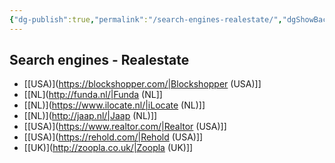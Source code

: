 ```yaml
---
{"dg-publish":true,"permalink":"/search-engines-realestate/","dgShowBacklinks":true,"dgShowLocalGraph":true}
---
```



## Search engines - Realestate
- [[USA)](https://blockshopper.com/|Blockshopper (USA)]]
- [[NL](http://funda.nl/|Funda (NL]]
- [[NL)](https://www.ilocate.nl/|iLocate (NL)]]
- [[NL)](http://jaap.nl/|Jaap (NL)]]
- [[USA)](https://www.realtor.com/|Realtor (USA)]]
- [[USA)](https://rehold.com/|Rehold (USA)]]
- [[UK)](http://zoopla.co.uk/|Zoopla (UK)]]